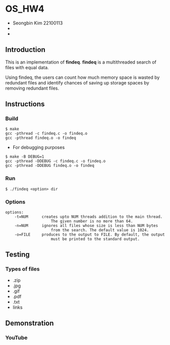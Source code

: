 # OS_HW4
* Seongbin Kim 22100113
* 
* 

## Introduction
This is an implementation of **findeq**.
**findeq** is a multithreaded search of files with equal data.

Using findeq, the users can count how much memory space is 
wasted by redundant files and identify chances of saving up 
storage spaces by removing redundant files.

## Instructions
### Build
```
$ make
gcc -pthread -c findeq.c -o findeq.o
gcc -pthread findeq.o -o findeq
```
* For debugging purposes 
```
$ make -B DEBUG=1
gcc -pthread -DDEBUG -c findeq.c -o findeq.o
gcc -pthread -DDEBUG findeq.o -o findeq
```
### Run
```
$ ./findeq <option> dir
```
### Options
```
options:
    -t=NUM      creates upto NUM threads addition to the main thread.
                    The given number is no more than 64.
    -n=NUM      ignores all files whose size is less than NUM bytes
                    from the search. The default value is 1024.
    -o=FILE     produces to the output to FILE. By default, the output
                    must be printed to the standard output. 
```

## Testing
### Types of files
* .zip
* .jpg
* .gif
* .pdf
* .txt
* links

## Demonstration
### YouTube
[]()
